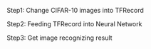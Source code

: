 Step1: Change CIFAR-10 images into TFRecord 

Step2: Feeding TFRecord into Neural Network
 
Step3: Get image recognizing result
